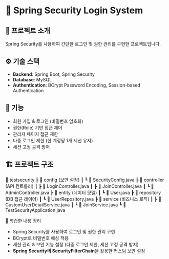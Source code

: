 # 🔐 Spring Security Login System

## 📖 프로젝트 소개
Spring Security를 사용하여 간단한 로그인 및 권한 관리를 구현한 프로젝트입니다.

## ⚙️ 기술 스택
- **Backend**: Spring Boot, Spring Security
- **Database**:  MySQL
- **Authentication**: BCrypt Password Encoding, Session-based Authentication

## 🚀 기능
- 회원 가입 & 로그인 (비밀번호 암호화)
- 권한(Role) 기반 접근 제어
- 관리자 페이지 접근 제한
- 다중 로그인 제한 (한 계정당 1개 세션 유지)
- 세션 고정 공격 방어

## 🏗️ 프로젝트 구조
📂 testsecurity
┣ 📂 config (보안 설정)
┃ ┗ 📄 SecurityConfig.java
┣ 📂 controller (API 컨트롤러)
┃ ┣ 📄 LoginController.java
┃ ┣ 📄 JoinController.java
┃ ┗ 📄 AdminController.java
┣ 📂 entity (데이터 모델)
┃ ┗ 📄 User.java
┣ 📂 repository (DB 접근 레이어)
┃ ┗ 📄 UserRepository.java
┣ 📂 service (비즈니스 로직)
┃ ┣ 📄 CustomUserDetailService.java
┃ ┗ 📄 JoinService.java
┗ 📄 TestSecurityApplication.java


📝 학습한 내용 정리
- Spring Security를 사용하여 로그인 및 권한 관리 구현
- BCrypt로 비밀번호 해싱 적용
- 세션 관리 & 보안 기능 설정 (다중 로그인 제한, 세션 고정 공격 방지)
- **Spring Security의 SecurityFilterChain**을 활용한 커스텀 보안 설정
